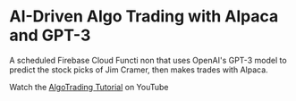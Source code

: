 # AI-Driven Algo Trading with Alpaca and GPT-3

A scheduled Firebase Cloud Functi non that uses OpenAI's GPT-3 model to predict the stock picks of Jim Cramer, then makes trades with Alpaca. 

Watch the [AlgoTrading Tutorial](https://youtu.be/BrcugNqRwUs) on YouTube
